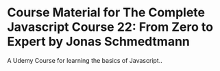 # Course Material for The Complete Javascript Course 22: From Zero to Expert by Jonas Schmedtmann

A Udemy Course for learning the basics of Javascript..
